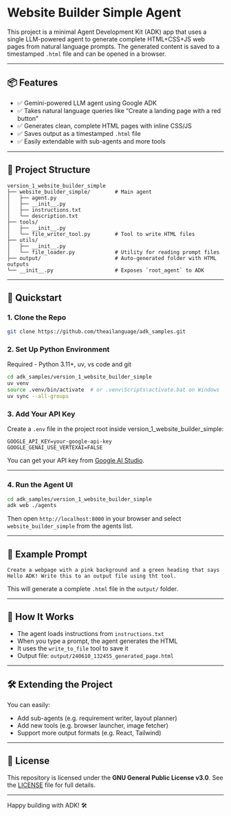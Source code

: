 # Website Builder Simple Agent

This project is a minimal Agent Development Kit (ADK) app that uses a single LLM-powered agent to generate complete HTML+CSS+JS web pages from natural language prompts. The generated content is saved to a timestamped `.html` file and can be opened in a browser.

---

## 📦 Features

- ✅ Gemini-powered LLM agent using Google ADK
- ✅ Takes natural language queries like “Create a landing page with a red button”
- ✅ Generates clean, complete HTML pages with inline CSS/JS
- ✅ Saves output as a timestamped `.html` file
- ✅ Easily extendable with sub-agents and more tools

---

## 📂 Project Structure

```text
version_1_website_builder_simple
├── website_builder_simple/        # Main agent
│   ├── agent.py
│   ├── __init__.py
│   ├── instructions.txt
│   └── description.txt
├── tools/
│   ├── __init__.py
│   └── file_writer_tool.py        # Tool to write HTML files
├── utils/
│   ├── __init__.py
│   └── file_loader.py             # Utility for reading prompt files
├── output/                        # Auto-generated folder with HTML outputs
└── __init__.py                    # Exposes `root_agent` to ADK
```

---

## 🚀 Quickstart

### 1. Clone the Repo

```bash
git clone https://github.com/theailanguage/adk_samples.git
```

### 2. Set Up Python Environment
Required - Python 3.11+, uv, vs code and git
```bash
cd adk_samples/version_1_website_builder_simple
uv venv
source .venv/bin/activate  # or .venv\Scripts\activate.bat on Windows
uv sync --all-groups
```

### 3. Add Your API Key

Create a `.env` file in the project root inside version_1_website_builder_simple:

```env
GOOGLE_API_KEY=your-google-api-key
GOOGLE_GENAI_USE_VERTEXAI=FALSE
```

You can get your API key from [Google AI Studio](https://makersuite.google.com/app/apikey).

---

### 4. Run the Agent UI

```bash
cd adk_samples/version_1_website_builder_simple
adk web ./agents
```

Then open `http://localhost:8000` in your browser and select `website_builder_simple` from the agents list.

---

## 💬 Example Prompt

```
Create a webpage with a pink background and a green heading that says Hello ADK! Write this to an output file using tht tool.
```

This will generate a complete `.html` file in the `output/` folder.

---

## 🧠 How It Works

- The agent loads instructions from `instructions.txt`
- When you type a prompt, the agent generates the HTML
- It uses the `write_to_file` tool to save it
- Output file: `output/240610_132455_generated_page.html`

---

## 🛠️ Extending the Project

You can easily:
- Add sub-agents (e.g. requirement writer, layout planner)
- Add new tools (e.g. browser launcher, image fetcher)
- Support more output formats (e.g. React, Tailwind)

---

## 📜 License

This repository is licensed under the **GNU General Public License v3.0**.
See the [LICENSE](./LICENSE) file for full details.

---

Happy building with ADK! 🛠